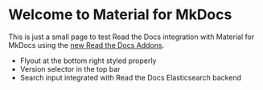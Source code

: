 # Welcome to Material for MkDocs

This is just a small page to test Read the Docs integration with Material for MkDocs
using the [new Read the Docs Addons](https://github.com/readthedocs/addons).

- Flyout at the bottom right styled properly
- Version selector in the top bar
- Search input integrated with Read the Docs Elasticsearch backend
